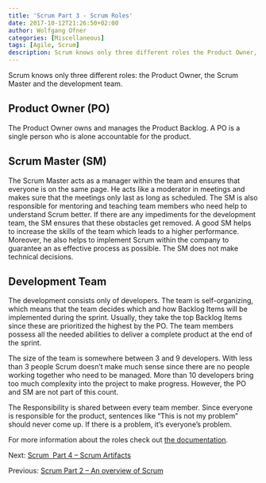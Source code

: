 ```yaml
---
title: 'Scrum Part 3 - Scrum Roles'
date: 2017-10-12T21:26:50+02:00
author: Wolfgang Ofner
categories: [Miscellaneous]
tags: [Agile, Scrum]
description: Scrum knows only three different roles the Product Owner, the Scrum Master and the development team. In this post I will explain this rolls.
---
```

Scrum knows only three different roles: the Product Owner, the Scrum Master and the development team.

## **Product Owner (PO)**

The Product Owner owns and manages the Product Backlog. A PO is a single person who is alone accountable for the product.

## **Scrum Master (SM)**

The Scrum Master acts as a manager within the team and ensures that everyone is on the same page. He acts like a moderator in meetings and makes sure that the meetings only last as long as scheduled. The SM is also responsible for mentoring and teaching team members who need help to understand Scrum better. If there are any impediments for the development team, the SM ensures that these obstacles get removed. A good SM helps to increase the skills of the team which leads to a higher performance. Moreover, he also helps to implement Scrum within the company to guarantee an as effective process as possible. The SM does not make technical decisions.

## **Development Team**

The development consists only of developers. The team is self-organizing, which means that the team decides which and how Backlog Items will be implemented during the sprint. Usually, they take the top Backlog Items since these are prioritized the highest by the PO. The team members possess all the needed abilities to deliver a complete product at the end of the sprint.

The size of the team is somewhere between 3 and 9 developers. With less than 3 people Scrum doesn’t make much sense since there are no people working together who need to be managed. More than 10 developers bring too much complexity into the project to make progress. However, the PO and SM are not part of this count.

The Responsibility is shared between every team member. Since everyone is responsible for the product, sentences like “This is not my problem” should never come up. If there is a problem, it’s everyone’s problem.

For more information about the roles check out <a href="http://www.scrum-institute.org/Scrum_Roles_The_Scrum_Team.php" target="_blank" rel="noopener">the documentation</a>.

Next: <a href="/scrum-part-4-scrum-artifacts/" target="_blank" rel="noopener">Scrum  Part 4 &#8211; Scrum Artifacts</a>

Previous: <a href="/scrum-part-2-overview-scrum/" target="_blank" rel="noopener">Scrum Part 2 &#8211; An overview of Scrum</a>